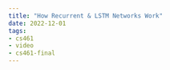 ```yaml
---
title: "How Recurrent & LSTM Networks Work"
date: 2022-12-01
tags:
- cs461
- video
- cs461-final
---
```

